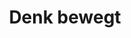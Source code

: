 ---
title: "Denk bewegt"
url: /wilhelmsburg/denk-bewegt-lilienfelder-strasse/
shop: Lebensmittel
---